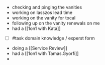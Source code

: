 - checking and pinging the vanities
- working on lasszos lead time
- working on the vanity for tocal
- following up on the vanity renewals on me
- had a [[1on1 with Kata]]
- [ ] #task domain knowledge / experst form
- doing a [[Service Review]]
- had a [[1on1 with Tamas.Gyorfi]]
- 